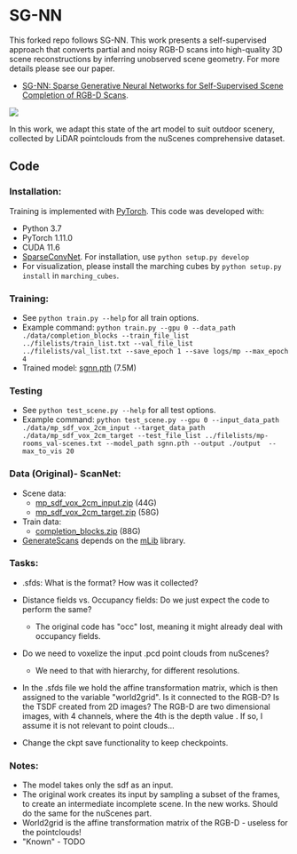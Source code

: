 # SG-NN

This forked repo follows SG-NN. This work presents a self-supervised approach that converts partial and noisy RGB-D scans into high-quality 3D scene reconstructions by inferring unobserved scene geometry. For more details please see our paper.
- [SG-NN: Sparse Generative Neural Networks for Self-Supervised Scene Completion of RGB-D Scans](https://arxiv.org/pdf/1912.00036.pdf).

[<img src="sgnn.jpg">](https://arxiv.org/abs/1912.00036)

In this work, we adapt this state of the art model to suit outdoor scenery, collected by LiDAR pointclouds from the nuScenes comprehensive dataset.

## Code
### Installation:  
Training is implemented with [PyTorch](https://pytorch.org/). This code was developed with:
- Python 3.7
- PyTorch 1.11.0
- CUDA 11.6
-  [SparseConvNet](https://github.com/facebookresearch/SparseConvNet). For installation, use `python setup.py develop`  
-  For visualization, please install the marching cubes by `python setup.py install` in `marching_cubes`.



### Training:  
* See `python train.py --help` for all train options. 
* Example command: `python train.py --gpu 0 --data_path ./data/completion_blocks --train_file_list ../filelists/train_list.txt --val_file_list ../filelists/val_list.txt --save_epoch 1 --save logs/mp --max_epoch 4`
* Trained model: [sgnn.pth](http://kaldir.vc.in.tum.de/adai/SGNN/sgnn.pth) (7.5M)

### Testing
* See `python test_scene.py --help` for all test options. 
* Example command: `python test_scene.py --gpu 0 --input_data_path ./data/mp_sdf_vox_2cm_input --target_data_path ./data/mp_sdf_vox_2cm_target --test_file_list ../filelists/mp-rooms_val-scenes.txt --model_path sgnn.pth --output ./output  --max_to_vis 20`


### Data (Original)- ScanNet:
* Scene data: 
  - [mp_sdf_vox_2cm_input.zip](http://kaldir.vc.in.tum.de/adai/SGNN/mp_sdf_vox_2cm_input.zip) (44G)
  - [mp_sdf_vox_2cm_target.zip](http://kaldir.vc.in.tum.de/adai/SGNN/mp_sdf_vox_2cm_target.zip) (58G)
* Train data:
  - [completion_blocks.zip](http://kaldir.vc.in.tum.de/adai/SGNN/completion_blocks.zip) (88G)
* [GenerateScans](datagen/GenerateScans) depends on the [mLib](https://github.com/niessner/mLib) library.


### Tasks:

* .sfds: What is the format? How was it collected? 
* Distance fields vs. Occupancy fields: Do we just expect the code to perform the same?
    - The original code has "occ" lost, meaning it might already deal with occupancy fields.
* Do we need to voxelize the input .pcd point clouds from nuScenes?
    - We need to that with hierarchy, for different resolutions.
* In the .sfds file we hold the affine transformation matrix, which is then assigned to the variable "world2grid". Is it connected to the RGB-D? Is the TSDF created from 2D images? The RGB-D are two dimensional images, with 4 channels, where the 4th is the depth value . If so, I assume it is not relevant to point clouds...


* Change the ckpt save functionality to keep checkpoints.


### Notes:
* The model takes only the sdf as an input.
* The original work creates its input by sampling a subset of the frames, to create an intermediate incomplete scene. In the new works. Should do the same for the nuScenes part.
* World2grid is the affine transformation matrix of the RGB-D - useless for the pointclouds!
* "Known" - TODO

